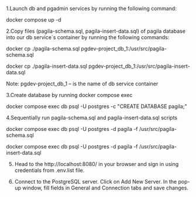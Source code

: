 1.Launch db and pgadmin services by running the following command:

docker compose up -d


2.Copy files (pagila-schema.sql, pagila-insert-data.sql) of pagila database into our db service`s container by running the following commands:

docker cp ./pagila-schema.sql pgdev-project_db_1:/usr/src/pagila-schema.sql

docker cp ./pagila-insert-data.sql pgdev-project_db_1:/usr/src/pagila-insert-data.sql

Note: pgdev-project_db_1 – is the name of db service container


3.Create database by running docker compose exec

docker compose exec db psql -U postgres -c "CREATE DATABASE pagila;"


4.Sequentially run pagila-schema.sql and pagila-insert-data.sql scripts

docker compose exec db psql -U postgres -d pagila -f /usr/src/pagila-schema.sql

docker compose exec db psql -U postgres -d pagila -f /usr/src/pagila-insert-data.sql


5. Head to the http://localhost:8080/ in your browser and sign in using credentials from .env.list file.

6. Connect to the PostgreSQL server. Click on Add New Server. In the pop-up window, fill fields in General and Connection tabs and save changes.
